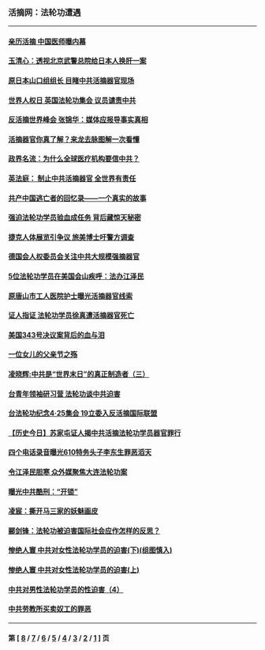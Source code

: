 ### 活摘网：法轮功遭遇
---
#### [亲历活摘 中国医师曝内幕](../../pages/nf5881/n14040389.md?08190430) 
#### [玉清心：透视北京武警总院给日本人换肝一案](../../pages/nf5881/n13771978.md?08190430) 
#### [原日本山口组组长 目睹中共活摘器官现场](../../pages/nf5881/n13767360.md?08190430) 
#### [世界人权日 英国法轮功集会 议员谴责中共](../../pages/nf5881/n13431763.md?08190430) 
#### [反活摘世界峰会 张锦华：媒体应报导事实真相](../../pages/nf5881/n13278502.md?08190430) 
#### [活摘器官你真了解？来龙去脉图解一次看懂](../../pages/nf5881/n13013820.md?08190430) 
#### [政界名流：为什么全球医疗机构要信中共？](../../pages/nf5881/n11945479.md?08190430) 
#### [英法庭： 制止中共活摘器官 全世界有责任](../../pages/nf5881/n11330691.md?08190430) 
#### [共产中国逃亡者的回忆录——一个真实的故事](../../pages/nf5881/n10918649.md?08190430) 
#### [强迫法轮功学员验血成任务 背后藏惊天秘密](../../pages/nf5881/n4252384.md?08190430) 
#### [捷克人体展览引争议 旅美博士吁警方调查](../../pages/nf5881/n9429187.md?08190430) 
#### [德国会人权委员会关注中共大规模强摘器官](../../pages/nf5881/n8418950.md?08190430) 
#### [5位法轮功学员在美国会山疾呼：法办江泽民](../../pages/nf5881/n8101519.md?08190430) 
#### [原唐山市工人医院护士曝光活摘器官线索](../../pages/nf5881/n8076384.md?08190430) 
#### [证人指证 法轮功学员徐真遭活摘器官死亡](../../pages/nf5881/n8042467.md?08190430) 
#### [美国343号决议案背后的血与泪](../../pages/nf5881/n8020684.md?08190430) 
#### [一位女儿的父亲节之殇](../../pages/nf5881/n8014122.md?08190430) 
#### [凌晓辉:中共是“世界末日”的真正制造者（三）](../../pages/nf5881/n4210333.md?08190430) 
#### [台青年领袖研习营 法轮功谈中共迫害](../../pages/nf5881/n4141857.md?08190430) 
#### [台法轮功纪念4‧25集会 19立委入反活摘国际联盟](../../pages/nf5881/n4141821.md?08190430) 
#### [【历史今日】苏家屯证人揭中共活摘法轮功学员器官罪行](../../pages/nf5881/n4135912.md?08190430) 
#### [四个电话录音曝光610特务头子李东生罪恶滔天](../../pages/nf5881/n4040060.md?08190430) 
#### [令江泽民胆寒 众外媒聚焦大连法轮功案](../../pages/nf5881/n3932671.md?08190430) 
#### [曝光中共酷刑：“开锁”](../../pages/nf5881/n3889373.md?08190430) 
#### [凌宸：撕开马三家的妖魅画皮](../../pages/nf5881/n3849369.md?08190430) 
#### [郦剑锋：法轮功被迫害国际社会应作怎样的反思？](../../pages/nf5881/n3824560.md?08190430) 
#### [惨绝人寰 中共对女性法轮功学员的迫害(下)(组图慎入)](../../pages/nf5881/n3816285.md?08190430) 
#### [惨绝人寰 中共对女性法轮功学员的迫害(上)](../../pages/nf5881/n3815374.md?08190430) 
#### [中共对男性法轮功学员的性迫害（4）](../../pages/nf5881/n3769144.md?08190430) 
#### [中共劳教所买卖奴工的罪恶](../../pages/nf5881/n3769378.md?08190430) 

---
#### 第 [ [8](./8.md?08190430) / [7](./7.md?08190430) / [6](./6.md?08190430) / [5](./5.md?08190430) / [4](./4.md?08190430) / [3](./3.md?08190430) / [2](./2.md?08190430) / [1](./1.md?08190430) ] 页
